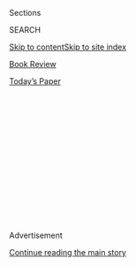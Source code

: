 <div id="app">

<div>

<div>

<div>

<div class="NYTAppHideMasthead css-1q2w90k e1suatyy0">

<div class="section css-ui9rw0 e1suatyy2">

<div class="css-eph4ug er09x8g0">

<div class="css-6n7j50">

</div>

<span class="css-1dv1kvn">Sections</span>

<div class="css-10488qs">

<span class="css-1dv1kvn">SEARCH</span>

</div>

[Skip to content](#site-content)[Skip to site index](#site-index)

</div>

<div id="masthead-section-label" class="css-1wr3we4 eaxe0e00">

[Book
Review](https://www.nytimes3xbfgragh.onion/section/books/review)

</div>

<div class="css-10698na e1huz5gh0">

</div>

</div>

<div id="masthead-bar-one" class="section hasLinks css-15hmgas e1csuq9d3">

<div class="css-uqyvli e1csuq9d0">

</div>

<div class="css-1uqjmks e1csuq9d1">

</div>

<div class="css-9e9ivx">

[](https://myaccount.nytimes3xbfgragh.onion/auth/login?response_type=cookie&client_id=vi)

</div>

<div class="css-1bvtpon e1csuq9d2">

[Today’s
Paper](https://www.nytimes3xbfgragh.onion/section/todayspaper)

</div>

</div>

</div>

</div>

<div data-aria-hidden="false">

<div id="site-content" data-role="main">

<div>

<div class="css-1aor85t" style="opacity:0.000000001;z-index:-1;visibility:hidden">

<div class="css-1hqnpie">

<div class="css-epjblv">

<span class="css-17xtcya">[Book
Review](/section/books/review)</span><span class="css-x15j1o">|</span><span class="css-fwqvlz">December’s
Book Club Pick: Casey Gerald’s memoir, ‘There Will Be No Miracles
Here’</span>

</div>

<div class="css-k008qs">

<div class="css-1iwv8en">

<span class="css-18z7m18"></span>

<div>

</div>

</div>

<span class="css-1n6z4y">https://nyti.ms/2Jefg8J</span>

<div class="css-1705lsu">

<div class="css-4xjgmj">

<div class="css-4skfbu" data-role="toolbar" data-aria-label="Social Media Share buttons, Save button, and Comments Panel with current comment count" data-testid="share-tools">

  - 
  - 
  - 
  - 
    
    <div class="css-6n7j50">
    
    </div>

  - 

</div>

</div>

</div>

</div>

</div>

</div>

<div id="NYT_TOP_BANNER_REGION" class="css-13pd83m">

</div>

<div id="top-wrapper" class="css-1sy8kpn">

<div id="top-slug" class="css-l9onyx">

Advertisement

</div>

[Continue reading the main
story](#after-top)

<div class="ad top-wrapper" style="text-align:center;height:100%;display:block;min-height:250px">

<div id="top" class="place-ad" data-position="top" data-size-key="top">

</div>

</div>

<div id="after-top">

</div>

</div>

<div id="sponsor-wrapper" class="css-1hyfx7x">

<div id="sponsor-slug" class="css-19vbshk">

Supported by

</div>

[Continue reading the main
story](#after-sponsor)

<div id="sponsor" class="ad sponsor-wrapper" style="text-align:center;height:100%;display:block">

</div>

<div id="after-sponsor">

</div>

</div>

Now Read
This

<div class="css-1vkm6nb ehdk2mb0">

# December’s Book Club Pick: Casey Gerald’s memoir, ‘There Will Be No Miracles Here’

</div>

<div class="css-79elbk" data-testid="photoviewer-wrapper">

<div class="css-z3e15g" data-testid="photoviewer-wrapper-hidden">

</div>

<div class="css-1a48zt4 ehw59r15" data-testid="photoviewer-children">

![<span class="css-16f3y1r e13ogyst0" data-aria-hidden="true">Casey
Gerald speaks at a TED conference in
2016.</span><span class="css-cnj6d5 e1z0qqy90" itemprop="copyrightHolder"><span class="css-1ly73wi e1tej78p0">Credit...</span><span><span>Bret
Hartman/TED</span></span></span>](https://static01.graylady3jvrrxbe.onion/images/2018/11/25/books/review/25Jackson01/merlin_145740045_476c630f-7594-4ec2-a600-9da2ae2a2ef7-articleLarge.jpg?quality=75&auto=webp&disable=upscale)

</div>

</div>

<div class="css-170u9t6">

<div class="css-u7fh8e">

<div class="css-79elbk">

Buy Book<span data-aria-hidden="true">
    ▾</span>

  - [Amazon](https://www.amazon.com/gp/search?index=books&tag=NYTBSREV-20&field-keywords=There+Will+Be+No+Miracles+Here%3A+A+Memoir+Casey+Gerald)
  - [Apple
    Books](https://du-gae-books-dot-nyt-du-prd.appspot.com/buy?title=There+Will+Be+No+Miracles+Here%3A+A+Memoir&author=Casey+Gerald)
  - [Barnes and
    Noble](https://www.anrdoezrs.net/click-7990613-11819508?url=https%3A%2F%2Fwww.barnesandnoble.com%2Fw%2F%3Fean%3D9780735214200)
  - [Books-A-Million](https://www.anrdoezrs.net/click-7990613-35140?url=https%3A%2F%2Fwww.booksamillion.com%2Fp%2FThere%2BWill%2BBe%2BNo%2BMiracles%2BHere%253A%2BA%2BMemoir%2FCasey%2BGerald%2F9780735214200)
  - [Bookshop](https://bookshop.org/a/3546/9780735214200)
  - [Indiebound](https://www.indiebound.org/book/9780735214200?aff=NYT)

</div>

When you purchase an independently reviewed book through our site, we
earn an affiliate commission.

</div>

</div>

<div class="css-xt80pu e12qa4dv0">

<div class="css-18e8msd">

<div class="css-vp77d3 epjyd6m0">

<div class="css-1baulvz">

By <span class="css-1baulvz last-byline" itemprop="name">Mitchell S.
Jackson</span>

</div>

</div>

  - Oct. 24,
    2018

  - 
    
    <div class="css-4xjgmj">
    
    <div class="css-d8bdto" data-role="toolbar" data-aria-label="Social Media Share buttons, Save button, and Comments Panel with current comment count" data-testid="share-tools">
    
      - 
      - 
      - 
      - 
        
        <div class="css-6n7j50">
        
        </div>
    
      - 
    
    </div>
    
    </div>

</div>

</div>

<div class="section meteredContent css-1r7ky0e" name="articleBody" itemprop="articleBody">

<div class="css-1fanzo5 StoryBodyCompanionColumn">

<div class="css-53u6y8">

**THERE WILL BE NO MIRACLES HERE**  
**A Memoir**  
By Casey Gerald  
386 pp. Riverhead Books. $27.

There we were, about a thousand people gathered at the 2016 TED
conference, waiting for the very last speaker of a weeklong lineup of
exceptional humans. The session’s host announced that the speaker would
be Casey Gerald, who swaggered onto the stage, an athletically built,
baldheaded and clean-shaven black man dressed in all black. Gerald
stood, backdropped by velvet curtains, waited for the applause to quiet,
and then began sharing an anecdote about the time when, on New Year’s
Eve 1999, he sat in a church with his grandmother and her congregation,
fearing that when the clock struck midnight, the rapture would commence.

Gerald went on to share stories from a journey that began when he was a
boy in a blighted Dallas neighborhood and spanned up to his role as the
cynosure of a room comprising no small number of the 1 percent. Near the
end of his talk, Gerald announced the disbandment of MBAs Across
America, an organization he co-founded to connect business students with
entrepreneurs around the country. He also proclaimed that he was
shirking the role of savior that had been foisted upon him, “because our
time is too short and our odds are too long to wait for second comings,
when the truth is, that there will be no miracles here.”

Gerald’s magnificent memoir, “There Will Be No Miracles Here,” opens
with the same anecdote that began his TED talk, though in the book, he
punctuates the retelling by announcing a kind of thesis. “Mine, then, is
the story of a peasant boy...and, with luck, God and His miracles or
lack thereof,” he writes. Indeed, in just over three decades, what a
phenomenal life the self-proclaimed peasant boy has lived.

He spent his early childhood in Ohio, where his father had been a
football star at Ohio State University. When Gerald was 8 years old, his
father moved the family, which includes his older sister and mother,
back to their hometown — the Oak Cliff neighborhood of Dallas. Back
home, Gerald’s father began working for his father, who is, as Gerald
puts it, involved in “the greatest business in America: the business of
saving souls.”

</div>

</div>

<div class="css-1fanzo5 StoryBodyCompanionColumn">

<div class="css-53u6y8">

The successes of Gerald’s grandfather proved enough to turn Gerald’s
father into his “supplicant.” Meanwhile, Gerald’s mother, whom he
describes as a woman of curious habits, stayed at home applying makeup
for a fair amount of the day. We learn early on that she suffered from
manic depression and bipolar disorder, that his father developed a drug
habit, one that landed him in prison, and that his older sister assumed
the role of his caretaker. Gerald’s mother disappeared later, leaving
him to wonder for years whether she had died.

Around this time, Gerald started to explore his sexual identity with the
help of a new thing called the internet. He did it in secret, since, as
he puts it, “I was in the early stages of crafting a new life, or a new
story, in the image of perfection.” He also began playing sports,
although his athletic success wasn’t immediate. In a hilarious passage,
he describes a youth football game where the defense kept blocking his
end-zone attempts right around the line of scrimmage. “Goddamn it,
son\!” his coach said. “Listen to me. You’re embarrassing yourself.
You’re embarrassing your family. Get your ass low, keep your eyes open,
and run for your
life\!”

<div class="css-79elbk" data-testid="photoviewer-wrapper">

<div class="css-z3e15g" data-testid="photoviewer-wrapper-hidden">

</div>

<div class="css-1a48zt4 ehw59r15" data-testid="photoviewer-children">

<div class="css-zgakxe erfvjey0">

<span class="css-1ly73wi e1tej78p0">Image</span>

<div class="css-zjzyr8">

<div data-testid="lazyimage-container" style="height:582.3293172690763px">

</div>

</div>

</div>

</div>

</div>

Gerald lived an itinerant existence in high school until his sister, who
had briefly escaped to college, returned to Dallas and insisted the two
live together. They scraped by until Gerald came up with a scheme to
supplement his sister’s meager income by cashing the disability checks
of their missing mother. After a year of this, the siblings discovered
the account had been shut down, a fact that ended their hustle but also
suggested their missing mother was alive. His sister located her in St.
Louis, and they drove to pick her up.

While all of this domestic chaos was going on, Gerald evolved into a
celebrated scholar athlete, one recruited by the Yale University
football team. And though he hadn’t heard of Yale before that
recruitment, he decided to attend the school in the belief that his
acceptance had transmuted him into a symbol, into the great pride of his
school, town, people.

</div>

</div>

<div class="css-1fanzo5 StoryBodyCompanionColumn">

<div class="css-53u6y8">

It didn’t take long after he arrived at Yale for Gerald to divine the
ethos of the students and, in particular, the apparent class divide
among the black students, who were invested, he writes, “in the
distinction between their kind and mine.” He couldn’t shake his feeling
of alienation from people he imagined would help him: “The more time I
spent in their midst, the more I became convinced that *they* were the
problem — not any individual boy or girl or mother or father but the
ideas that they represented, of a class apart, and all the trappings
that came with it: the mixer, the galas, the networking reception, the
panels to discuss blackness in theory when actual blackness was having
one hell of a hard time right down the street — when *I* was having a
hard time.”

Fueled in part by an intent to surpass Yale’s black bourgeoisie, he and
a few friends established the Yale Black Men’s Union. He later joined
Wolf’s Head, one of the college’s oldest and most esteemed secret
societies. Meanwhile, his football cohort matured from a crew of bench
warmers into starters on some of the best teams in Yale history. Gerald
became not only a team star but a finalist for the Draddy Trophy, which
honors the nation’s top scholar athlete, as well as a finalist for a
Rhodes scholarship. One of the book’s most engrossing moments involves
the crisis of having his Rhodes interview scheduled on the same day as
the Yale-Harvard game.

At times Gerald moves too quickly to the next scene or idea, when he
might have benefited from a more sustained explanation of his thinking.
On the other hand, he just might have crafted a consummate 21st-century
memoir for readers whose brains have been rewired by Google, their
attention always under siege. Gerald also pushes stylistic conventions,
with short passages where he writes about himself in the third person or
directly addresses the reader. He includes metanarratives as well as
letters, emails and speeches. And ever present is the enchantment of his
voice, one that is at turns exuberant, humorous, unsentimental,
imaginative, keen. While Gerald’s style is engaging, the locus of the
book is his extraordinary journey.

Though the chronology is a little unclear regarding the end of his time
at Yale and beyond, his odyssey includes tenures in Massachusetts, New
York, Washington, D.C., and back home in Texas. It leads him to Lehman
Brothers right before their 2008 collapse, then to one of Washington’s
most influential think tanks, then to Harvard Business School, where he
and a few peers founded MBAs Across America. Along the way, he learns
plenty about his country, the elites who run it and the underclass
subject to their rule. He often relays his insight with indelible
aphorism. For instance, he writes that America is “ruled on the surface
by people with *authority*, ruled in fact by people with *power* —
people, often, in the shadows.”

A few years before Gerald suffered the terror of believing he’d been
left behind in the rapture, his fifth-grade teacher assigned him to
write a speech titled “I’m the Mayor Now and This Is My New Plan.”
Gerald explains that since he was unsure whether he had to deliver the
speech from memory, he “assumed the worst.” He enlists some of his
sister’s friends to help him brainstorm and writes the speech from his
notes. The next day, he recites it in class without botching a single
word. He’s insouciant about the deed but his teacher screeches her
astonishment. “One night, in slavish fear, I got my homework so wrong
that it was perfect,” he writes about the experience. Gerald might have
once seen himself as a peasant boy, and maybe deep down still does. But
his life, and this memoir, serve as proof of his prodigious talents, of
the truth that, for the gifted like him, struggles that range from a
serious hardship to a little mistake can yield something miraculous.

</div>

</div>

</div>

<div>

</div>

<div>

</div>

<div>

</div>

<div>

<div id="bottom-wrapper" class="css-1ede5it">

<div id="bottom-slug" class="css-l9onyx">

Advertisement

</div>

[Continue reading the main
story](#after-bottom)

<div id="bottom" class="ad bottom-wrapper" style="text-align:center;height:100%;display:block;min-height:90px">

</div>

<div id="after-bottom">

</div>

</div>

</div>

</div>

</div>

## Site Index

<div>

</div>

## Site Information Navigation

  - [© <span>2020</span> <span>The New York Times
    Company</span>](https://help.nytimes3xbfgragh.onion/hc/en-us/articles/115014792127-Copyright-notice)

<!-- end list -->

  - [NYTCo](https://www.nytco.com/)
  - [Contact
    Us](https://help.nytimes3xbfgragh.onion/hc/en-us/articles/115015385887-Contact-Us)
  - [Work with us](https://www.nytco.com/careers/)
  - [Advertise](https://nytmediakit.com/)
  - [T Brand Studio](http://www.tbrandstudio.com/)
  - [Your Ad
    Choices](https://www.nytimes3xbfgragh.onion/privacy/cookie-policy#how-do-i-manage-trackers)
  - [Privacy](https://www.nytimes3xbfgragh.onion/privacy)
  - [Terms of
    Service](https://help.nytimes3xbfgragh.onion/hc/en-us/articles/115014893428-Terms-of-service)
  - [Terms of
    Sale](https://help.nytimes3xbfgragh.onion/hc/en-us/articles/115014893968-Terms-of-sale)
  - [Site
    Map](https://spiderbites.nytimes3xbfgragh.onion)
  - [Help](https://help.nytimes3xbfgragh.onion/hc/en-us)
  - [Subscriptions](https://www.nytimes3xbfgragh.onion/subscription?campaignId=37WXW)

</div>

</div>

</div>

</div>
